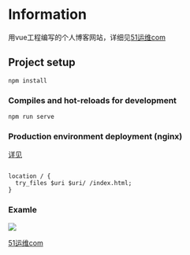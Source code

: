 
# Information
用vue工程编写的个人博客网站，详细见[51运维com](http://xuliliang.com)

## Project setup
```
npm install

```

### Compiles and hot-reloads for development
```
npm run serve
```

### Production environment deployment (nginx)
[详见](!https://router.vuejs.org/zh/guide/essentials/history-mode.html)
```

location / {
  try_files $uri $uri/ /index.html;
}
```

### Examle



![](https://gitee.com/stto_32/img/blob/master/20201112143339.jpg)

[51运维com](http://xuliliang.com)
